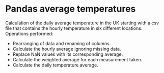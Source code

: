 # Pandas average temperatures
Calculation of the daily average temperature in the UK starting with a csv file that contains the hourly temperature in six different locations.
Operations performed:
* Rearranging of data and renaming of columns.
* Calculate the hourly average ignoring missing data.
* Replace NaN values with its corresponding average.
* Calculate the weighted average for each measurement taken.
* Calculate the daily temperature average.
